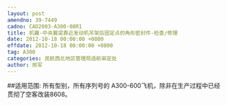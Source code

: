 ```yaml
---
layout: post
amendno: 39-7449
cadno: CAD2003-A300-08R1
title: 机翼-中央翼梁靠近发动机吊架后固定点的角形密封件-检查/修理
date: 2012-10-18 00:00:00 +0800
effdate: 2012-10-18 00:00:00 +0800
tag: A300
categories: 民航西北地区管理局适航审定处
author: 邢军
---
```


##适用范围:
所有型别，所有序列号的 A300-600飞机，除非在生产过程中已经贯彻了空客改装8608。

